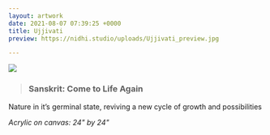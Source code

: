 ```yaml
---
layout: artwork
date: 2021-08-07 07:39:25 +0000
title: Ujjivati
preview: https://nidhi.studio/uploads/Ujjivati_preview.jpg

---
```

![](https://nidhi.studio/uploads/Ujjivati_wm.jpg)

> ### Sanskrit: Come to Life Again

Nature in it’s germinal state, reviving a new cycle of growth and possibilities

_Acrylic on canvas: 24" by 24"_

